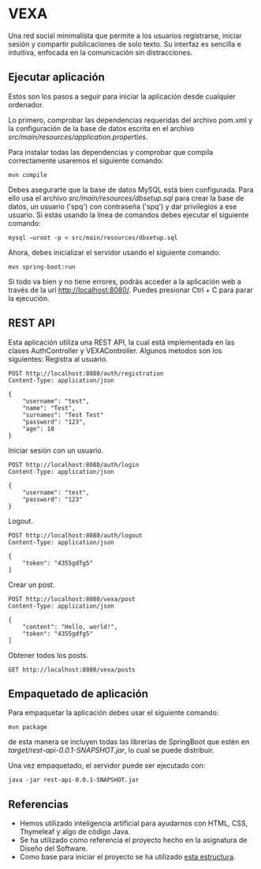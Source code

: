 VEXA
====

Una red social minimalista que permite a los usuarios registrarse, iniciar sesión y compartir publicaciones de solo texto. Su interfaz es sencilla e intuitiva, enfocada en la comunicación sin distracciones.

Ejecutar aplicación
-------------------

Estos son los pasos a seguir para iniciar la aplicación desde cualquier ordenador.

Lo primero, comprobar las dependencias requeridas del archivo pom.xml y la configuración de la base de datos escrita en el archivo *src/main/resources/application.properties*.

Para instalar todas las dependencias y comprobar que compila correctamente usaremos el siguiente comando:

	mvn compile

Debes asegurarte que la base de datos MySQL está bien configurada. Para ello usa el archivo *src/main/resources/dbsetup.sql* para crear la base de datos, un usuario ('spq') con contraseña ('spq') y dar privilegios a ese usuario. Si estás usando la línea de comandos debes ejecutar el siguiente comando:

	mysql –uroot -p < src/main/resources/dbsetup.sql

Ahora, debes inicializar el servidor usando el siguiente comando:

	mvn spring-boot:run

Si todo va bien y no tiene errores, podrás acceder a la aplicación web a través de la url [http://localhost:8080/](http://localhost:8080/). Puedes presionar Ctrl + C para parar la ejecución.

REST API
--------

Esta aplicación utiliza una REST API, la cual está implementada en las clases AuthController y VEXAController. Algunos metodos son los siguientes:
Registra al usuario.

	POST http://localhost:8080/auth/registration
	Content-Type: application/json
	
	{
		"username": "test",
		"name": "Test",
		"surnames": "Test Test"
		"password": "123",
		"age": 18
	}
	
Iniciar sesión con un usuario.

	POST http://localhost:8080/auth/login
	Content-Type: application/json
	
	{
		"username": "test",
		"password": "123"
	}
	
Logout.
	
	POST http://localhost:8080/auth/logout
	Content-Type: application/json
	
	{
		"token": "4355gdfg5"
	]

Crear un post.

	POST http://localhost:8080/vexa/post
	Content-Type: application/json
	
	{
		"content": "Hello, world!",
		"token": "4355gdfg5"
	]

Obtener todos los posts.

	GET http://localhost:8080/vexa/posts

Empaquetado de aplicación
-------------------------

Para empaquetar la aplicación debes usar el siguiente comando:

	mvn package
	
de esta manera se incluyen todas las librerias de SpringBoot que estén en *target/rest-api-0.0.1-SNAPSHOT.jar*, lo cual se puede distribuir.

Una vez empaquetado, el servidor puede ser ejecutado con:

	java -jar rest-api-0.0.1-SNAPSHOT.jar

Referencias
-----------

* Hemos utilizado inteligencia artificial para ayudarnos con HTML, CSS, Thymeleaf y algo de código Java.
* Se ha utilizado como referencia el proyecto hecho en la asignatura de Diseño del Software.
* Como base para iniciar el proyecto se ha utilizado [esta estructura](https://alud.deusto.es/mod/resource/view.php?id=998978).



